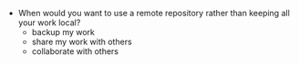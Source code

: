 - When would you want to use a remote repository rather than keeping all your work local?
  - backup my work
  - share my work with others
  - collaborate with others
